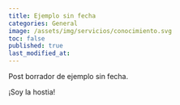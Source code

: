 ```yaml
---
title: Ejemplo sin fecha
categories: General
image: /assets/img/servicios/conocimiento.svg
toc: false
published: true
last_modified_at:
---
```

Post borrador de ejemplo sin fecha.

¡Soy la hostia!